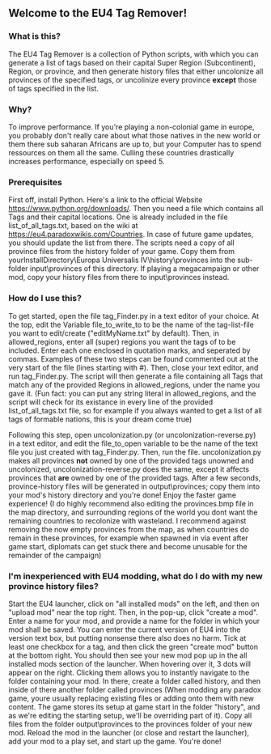 ## Welcome to the EU4 Tag Remover!

### What is this?
The EU4 Tag Remover is a collection of Python scripts, with which you can generate a list of tags based on their capital Super Region (Subcontinent), Region, or province, and then generate history files that either uncolonize all provinces of the specified tags, or uncolinize every province **except** those of tags specified in the list. 

### Why?
To improve performance. If you're playing a non-colonial game in europe, you probably don't really care about what those natives in the new world or them there sub saharan Africans are up to, but your Computer has to spend ressources on them all the same. Culling these countries drastically increases performance, especially on speed 5.

### Prerequisites
First off, install Python. Here's a link to the official Website https://www.python.org/downloads/.
Then you need a file which contains all Tags and their capital locations. One is already included in the file list_of_all_tags.txt, based on the wiki at https://eu4.paradoxwikis.com/Countries. In case of future game updates, you should update the list from there.
The scripts need a copy of all province files from the history folder of your game. Copy them from yourInstallDirectory\Europa Universalis IV\history\provinces into the sub-folder input\provinces of this directory. If playing a megacampaign or other mod, copy your history files from there to input\provinces instead.

### How do I use this?
To get started, open the file tag_Finder.py in a text editor of your choice. At the top, edit the Variable file_to_write_to to be the name of the tag-list-file you want to edit/create ("editMyName.txt" by default). Then, in allowed_regions, enter all (super) regions you want the tags of to be included. Enter each one enclosed in quotation marks, and seperated by commas. Examples of these two steps can be found commented out at the very start of the file (lines starting with #). Then, close your text editor, and run tag_Finder.py. The script will then generate a file containing all Tags that match any of the provided Regions in allowed_regions, under the name you gave it. (Fun fact: you can put any string literal in allowed_regions, and the script will check for its existance in every line of the provided list_of_all_tags.txt file, so for example if you always wanted to get a list of all tags of formable nations, this is your dream come true)

Following this step, open uncolonization.py (or uncolonization-reverse.py) in a text editor, and edit the file_to_open variable to be the name of the text file you just created with tag_Finder.py. Then, run the file. uncolonization.py makes all provinces **not** owned by one of the provided tags unowned and uncolonized, uncolonization-reverse.py does the same, except it affects provinces that **are** owned by one of the provided tags. After a few seconds, province-history files will be generated in output\provinces; copy them into your mod's history directory and you're done! Enjoy the faster game experience! (I do highly recommend also editing the provinces.bmp file in the map directory, and surrounding regions of the world you dont want the remaining countries to recolonize with wasteland. I recommend against removing the now empty provinces from the map, as when countries do remain in these provinces, for example when spawned in via event after game start, diplomats can get stuck there and become unusable for the remainder of the campaign)

### I'm inexperienced with EU4 modding, what do I do with my new province history files?
Start the EU4 launcher, click on "all installed mods" on the left, and then on "upload mod" near the top right. Then, in the pop-up, click "create a mod". Enter a name for your mod, and provide a name for the folder in which your mod shall be saved. You can enter the current version of EU4 into the version text box, but putting nonsense there also does no harm. Tick at least one checkbox for a tag, and then click the green "create mod" button at the bottom right. You should then see your new mod pop up in the all installed mods section of the launcher. When hovering over it, 3 dots will appear on the right. Clicking them allows you to instantly navigate to the folder containing your mod.
In there, create a folder called history, and then inside of there another folder called provinces (When modding any paradox game, youre usually replacing existing files or adding onto them with new content. The game stores its setup at game start in the folder "history", and as we're editing the starting setup, we'll be overriding part of it). Copy all files from the folder output\provinces to the provinces folder of your new mod. Reload the mod in the launcher (or close and restart the launcher), add your mod to a play set, and start up the game. You're done!

